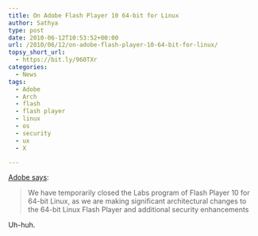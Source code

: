 ```yaml
---
title: On Adobe Flash Player 10 64-bit for Linux
author: Sathya
type: post
date: 2010-06-12T10:53:52+00:00
url: /2010/06/12/on-adobe-flash-player-10-64-bit-for-linux/
topsy_short_url:
  - https://bit.ly/960TXr
categories:
  - News
tags:
  - Adobe
  - Arch
  - flash
  - flash player
  - linux
  - os
  - security
  - ux
  - X

---
```

[Adobe says][1]:

> We have temporarily closed the Labs program of Flash Player 10 for 64-bit Linux, as we are making significant architectural changes to the 64-bit Linux Flash Player and additional security enhancements

Uh-huh.

 [1]: https://labs.adobe.com/technologies/flashplayer10/64bit.html
